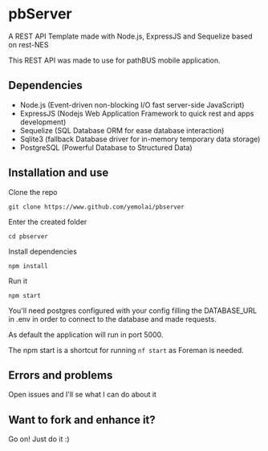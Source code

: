 # pbServer

A REST API Template made with Node.js, ExpressJS and Sequelize based on rest-NES

This REST API was made to use for pathBUS mobile application.

## Dependencies

* Node.js (Event-driven non-blocking I/O fast server-side JavaScript)
* ExpressJS (Nodejs Web Application Framework to quick rest and apps development)
* Sequelize (SQL Database ORM for ease database interaction)
* Sqlite3 (fallback Database driver for in-memory temporary data storage)
* PostgreSQL (Powerful Database to Structured Data)

## Installation and use

Clone the repo
```
git clone https://www.github.com/yemolai/pbserver
```

Enter the created folder
```
cd pbserver
```

Install dependencies
```
npm install
```

Run it
```
npm start
```

You'll need postgres configured with your config filling the DATABASE_URL in
.env in order to connect to the database and made requests.

As default the application will run in port 5000.

The npm start is a shortcut for running ```nf start``` as Foreman is needed.

## Errors and problems
Open issues and I'll se what I can do about it

## Want to fork and enhance it?
Go on! Just do it :)
